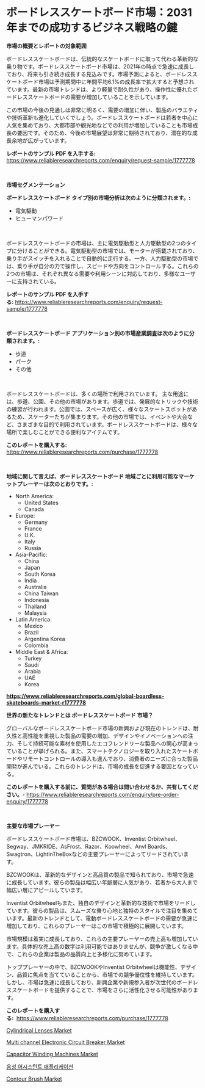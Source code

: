 <p><h1>ボードレススケートボード市場：2031年までの成功するビジネス戦略の鍵</h1></p><p><strong>市場の概要とレポートの対象範囲</strong></p>
<p><p>ボードレススケートボードは、伝統的なスケートボードに取って代わる革新的な乗り物です。ボードレススケートボード市場は、2021年の時点で急速に成長しており、将来も引き続き成長する見込みです。市場予測によると、ボードレススケートボード市場は予測期間中に年間平均6.1%の成長率で拡大すると予想されています。最新の市場トレンドは、より軽量で耐久性があり、操作性に優れたボードレススケートボードの需要が増加していることを示しています。</p><p>この市場の今後の見通しは非常に明るく、需要の増加に伴い、製品のバラエティや技術革新も進化していくでしょう。ボードレススケートボードは若者を中心に人気を集めており、大都市部や観光地などでの利用が増加していることも市場成長の要因です。そのため、今後の市場展望は非常に期待されており、潜在的な成長余地が広がっています。</p></p>
<p><strong>レポートのサンプル PDF を入手する:</strong> <a href="https://www.reliableresearchreports.com/enquiry/request-sample/1777778">https://www.reliableresearchreports.com/enquiry/request-sample/1777778</a></p>
<p>&nbsp;</p>
<p><strong>市場セグメンテーション</strong></p>
<p><strong>ボードレススケートボード タイプ別の市場分析は次のように分類されます。:</strong></p>
<p><ul><li>電気駆動</li><li>ヒューマンパワード</li></ul></p>
<p>&nbsp;</p>
<p><p>ボードレススケートボードの市場は、主に電気駆動型と人力駆動型の2つのタイプに分けることができる。電気駆動型の市場では、モーターが搭載されており、乗り手がスイッチを入れることで自動的に走行する。一方、人力駆動型の市場では、乗り手が自分の力で操作し、スピードや方向をコントロールする。これらの2つの市場は、それぞれ異なる需要や利用シーンに対応しており、多様なユーザーに支持されている。</p></p>
<p><strong>レポートのサンプル PDF を入手する:</strong>&nbsp;<a href="https://www.reliableresearchreports.com/enquiry/request-sample/1777778">https://www.reliableresearchreports.com/enquiry/request-sample/1777778</a></p>
<p>&nbsp;</p>
<p><strong> ボードレススケートボード アプリケーション別の市場産業調査は次のように分類されます。:</strong></p>
<p><ul><li>歩道</li><li>パーク</li><li>その他</li></ul></p>
<p>&nbsp;</p>
<p><p>ボードレススケートボードは、多くの場所で利用されています。 主な用途には、歩道、公園、その他の市場があります。歩道では、発展的なトリックや技術の練習が行われます。公園では、スペースが広く、様々なスケートスポットがあるため、スケーターたちが集まります。その他の市場では、イベントや大会など、さまざまな目的で利用されています。ボードレススケートボードは、様々な場所で楽しむことができる便利なアイテムです。</p></p>
<p><strong>このレポートを購入する:</strong>&nbsp; <a href="https://www.reliableresearchreports.com/purchase/1777778">https://www.reliableresearchreports.com/purchase/1777778</a></p>
<p>&nbsp;</p>
<p><strong>地域に関して言えば、ボードレススケートボード 地域ごとに利用可能なマーケットプレーヤーは次のとおりです。:</strong></p>
<p><ul>
    <li>
        North America:
        <ul>
            <li>United States</li>
            <li>Canada</li>
        </ul>
    </li>
    <li>
        Europe:
        <ul>
            <li>Germany</li>
            <li>France</li>
            <li>U.K.</li>
            <li>Italy</li>
            <li>Russia</li>
        </ul>
    </li>
    <li>
        Asia-Pacific:
        <ul>
            <li>China</li>
            <li>Japan</li>
            <li>South Korea</li>
            <li>India</li>
            <li>Australia</li>
            <li>China Taiwan</li>
            <li>Indonesia</li>
            <li>Thailand</li>
            <li>Malaysia</li>
        </ul>
    </li>
    <li>
        Latin America:
        <ul>
            <li>Mexico</li>
            <li>Brazil</li>
            <li>Argentina Korea</li>
            <li>Colombia</li>
        </ul>
    </li>
    <li>
        Middle East & Africa:
        <ul>
            <li>Turkey</li>
            <li>Saudi</li>
            <li>Arabia</li>
            <li>UAE</li>
            <li>Korea</li>
        </ul>
    </li>
    </ul></p>
<p><strong><a href="https://www.reliableresearchreports.com/global-boardless-skateboards-market-r1777778">https://www.reliableresearchreports.com/global-boardless-skateboards-market-r1777778</a></strong>&nbsp;</p>
<p><strong>世界の新たなトレンドとは ボードレススケートボード 市場？</strong></p>
<p><p>グローバルなボードレススケートボード市場の新興および現在のトレンドは、耐久性と高性能を重視した製品の需要の増加、デザインやイノベーションへの注力、そして持続可能な素材を使用したエコフレンドリーな製品への関心が高まっていることが挙げられる。また、スマートテクノロジーを取り入れたスケートボードやリモートコントロールの導入も進んでおり、消費者のニーズに合った製品開発が進んでいる。これらのトレンドは、市場の成長を促進する要因となっている。</p></p>
<p><strong>このレポートを購入する前に、質問がある場合は問い合わせるか、共有してください。</strong>- <a href="https://www.reliableresearchreports.com/enquiry/pre-order-enquiry/1777778">https://www.reliableresearchreports.com/enquiry/pre-order-enquiry/1777778</a></p>
<p>&nbsp;</p>
<p><strong>主要な市場プレーヤー</strong></p>
<p><p>ボードレススケートボード市場は、BZCWOOK、Inventist Orbitwheel、Segway、JMKRIDE、AsFrost、Razor、Koowheel、Anvl Boards、Swagtron、LightInTheBoxなどの主要プレーヤーによってリードされています。</p><p>BZCWOOKは、革新的なデザインと高品質の製品で知られており、市場で急速に成長しています。彼らの製品は幅広い年齢層に人気があり、若者から大人まで幅広い層にアピールしています。</p><p>Inventist Orbitwheelもまた、独自のデザインと革新的な技術で市場をリードしています。彼らの製品は、スムーズな乗り心地と独特のスタイルで注目を集めています。最新のトレンドとして、電動ボードレススケートボードの需要が急速に増加しており、これらのプレーヤーはこの市場で積極的に展開しています。</p><p>市場規模は着実に成長しており、これらの主要プレーヤーの売上高も増加しています。具体的な売上高の数字は利用可能ではありませんが、競争が激しくなる中で、これらの企業は製品の品質向上と多様化に努めています。</p><p>トッププレーヤーの中で、BZCWOOKやInventist Orbitwheelは機能性、デザイン、品質に焦点を当てていることから、市場での競争優位性を維持しています。しかし、市場は急速に成長しており、新興企業や新規参入者が次世代のボードレススケートボードを提供することで、市場をさらに活性化させる可能性があります。</p></p>
<p><strong>このレポートを購入する:</strong>&nbsp;&nbsp;<a href="https://www.reliableresearchreports.com/purchase/1777778">https://www.reliableresearchreports.com/purchase/1777778</a></p>
<p><p><a href="https://github.com/johnbach50/Market-Research-Report-List-2/blob/main/cylindrical-lenses-market.md">Cylindrical Lenses Market</a></p><p><a href="https://zircon-bluebell-299.notion.site/Multi-channel-Electronic-Circuit-Breaker-Market-Research-Report-Its-History-and-Forecast-2024-to-20-a8117268f8b94a87b5b5b51c709266b1">Multi channel Electronic Circuit Breaker Market</a></p><p><a href="https://view.publitas.com/reportprime-1/capacitor-winding-machines-market-the-key-to-successful-business-strategy-forecast-till-2031/">Capacitor Winding Machines Market</a></p><p><a href="https://github.com/vsap75a286l/Market-Research-Report-List-1/blob/main/883811623912.md">음성 어시스턴트 애플리케이션</a></p><p><a href="https://github.com/lylyparadise/Market-Research-Report-List-2/blob/main/contour-brush-market.md">Contour Brush Market</a></p></p>